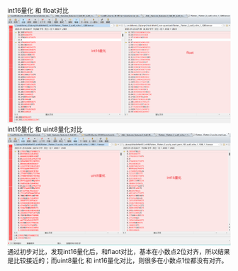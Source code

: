 int16量化 和 float对比
![](figture/Pasted%20image%2020250125083139.png)
int16量化 和 uint8量化对比
![](figture/Pasted%20image%2020250125083354.png)
通过初步对比，发现int16量化后，和flaot对比，基本在小数点2位对齐，所以结果是比较接近的；而uint8量化 和 int16量化对比，则很多在小数点1位都没有对齐。